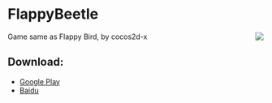 FlappyBeetle
============
<img align="right" src="https://raw.github.com/edward9145/FlappyBeetle/master/Resources/beetle.png">
Game same as Flappy Bird, by cocos2d-x

## Download: 
* [Google Play](https://play.google.com/store/apps/details?id=com.edw.flappybeetle)
* [Baidu](http://as.baidu.com/a/item?docid=5944614&pre=web_am_se)
